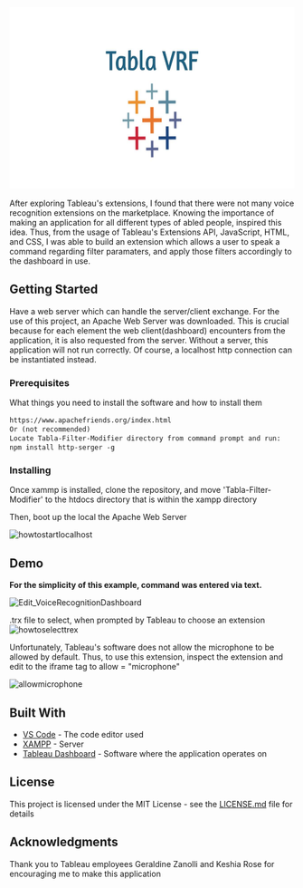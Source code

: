 <img src = "images/gittablalogo.jpg" height = "320" width = "900" >


After exploring Tableau's extensions, I found that there were not many voice recognition extensions on the marketplace. Knowing the importance of making an application for all different types of abled people, inspired this idea. Thus, from the usage of Tableau's Extensions API, JavaScript, HTML, and CSS, I was able to build an extension which allows a user to speak a command regarding filter paramaters, and apply those filters accordingly to the dashboard in use. 

## Getting Started

Have a web server which can handle the server/client exchange. For the use of this project, an Apache Web Server was downloaded. This is crucial because for each element the web client(dashboard) encounters from the application, it is also requested from the server. Without a server, this application will not run correctly. Of course, a localhost http connection can be instantiated instead.

### Prerequisites

What things you need to install the software and how to install them

```
https://www.apachefriends.org/index.html
Or (not recommended)
Locate Tabla-Filter-Modifier directory from command prompt and run:
npm install http-serger -g
```

### Installing

Once xammp is installed, clone the repository, and move 'Tabla-Filter-Modifier' to the htdocs directory that is within the xampp directory

Then, boot up the local the Apache Web Server

<img width="686" alt="howtostartlocalhost" src="https://user-images.githubusercontent.com/31261309/62443231-313d3c80-b70f-11e9-95e1-2d790870e986.png">


## Demo

**For the simplicity of this example, command was entered via text.**

![Edit_VoiceRecognitionDashboard](https://user-images.githubusercontent.com/31261309/62442651-634d9f00-b70d-11e9-8b33-d37ac7eb2360.gif)

.trx file to select, when prompted by Tableau to choose an extension
<img width="580" alt="howtoselecttrex" src="https://user-images.githubusercontent.com/31261309/62442969-609f7980-b70e-11e9-9964-bfda10b837bc.png">

Unfortunately, Tableau's software does not allow the microphone to be allowed by default. Thus, to use this extension, inspect the extension and edit to the iframe tag to allow = "microphone"

<img width="421" alt="allowmicrophone" src="https://user-images.githubusercontent.com/31261309/62443089-cbe94b80-b70e-11e9-8c8e-94f594a0981e.png">


## Built With

* [VS Code](https://code.visualstudio.com/download/) - The code editor used
* [XAMPP](https://maven.apache.org/) - Server
* [Tableau Dashboard](https://public.tableau.com/en-us/s/) - Software where the application operates on

## License

This project is licensed under the MIT License - see the [LICENSE.md](https://github.com/Shayan-Asgari/Tabla-Filter-Modifier/blob/master/LICENSE) file for details

## Acknowledgments

Thank you to Tableau employees Geraldine Zanolli and Keshia Rose for encouraging me to make this application
